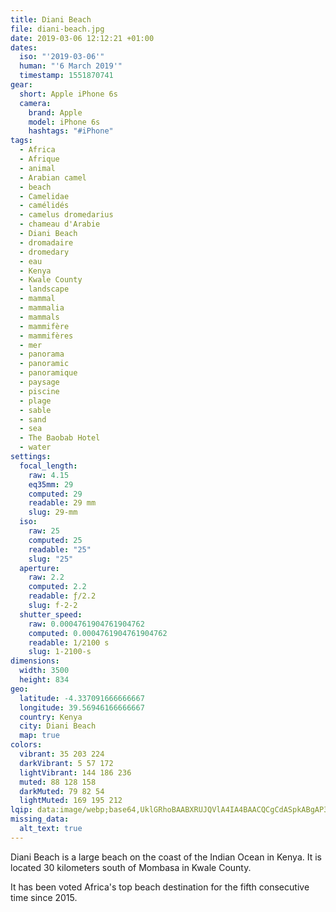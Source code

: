 ```yaml
---
title: Diani Beach
file: diani-beach.jpg
date: 2019-03-06 12:12:21 +01:00
dates:
  iso: "'2019-03-06'"
  human: "'6 March 2019'"
  timestamp: 1551870741
gear:
  short: Apple iPhone 6s
  camera:
    brand: Apple
    model: iPhone 6s
    hashtags: "#iPhone"
tags:
  - Africa
  - Afrique
  - animal
  - Arabian camel
  - beach
  - Camelidae
  - camélidés
  - camelus dromedarius
  - chameau d'Arabie
  - Diani Beach
  - dromadaire
  - dromedary
  - eau
  - Kenya
  - Kwale County
  - landscape
  - mammal
  - mammalia
  - mammals
  - mammifère
  - mammifères
  - mer
  - panorama
  - panoramic
  - panoramique
  - paysage
  - piscine
  - plage
  - sable
  - sand
  - sea
  - The Baobab Hotel
  - water
settings:
  focal_length:
    raw: 4.15
    eq35mm: 29
    computed: 29
    readable: 29 mm
    slug: 29-mm
  iso:
    raw: 25
    computed: 25
    readable: "25"
    slug: "25"
  aperture:
    raw: 2.2
    computed: 2.2
    readable: ƒ/2.2
    slug: f-2-2
  shutter_speed:
    raw: 0.0004761904761904762
    computed: 0.0004761904761904762
    readable: 1/2100 s
    slug: 1-2100-s
dimensions:
  width: 3500
  height: 834
geo:
  latitude: -4.337091666666667
  longitude: 39.56946166666667
  country: Kenya
  city: Diani Beach
  map: true
colors:
  vibrant: 35 203 224
  darkVibrant: 5 57 172
  lightVibrant: 144 186 236
  muted: 88 128 158
  darkMuted: 79 82 54
  lightMuted: 169 195 212
lqip: data:image/webp;base64,UklGRhoBAABXRUJQVlA4IA4BAACQCgCdASpkABgAP3Goy1y0rCkkrbgJApAuCWQAxcBfwMaxn9i/O2boOLkZ+J6c0EsuSmrAfuGPnRi0ihHe15Riucs8cxnaq99lqhWvyUQgOPDXjAdM8yGyfnx0PQAA1TZBezu+9zJtAULiF5Y9QeMfUnh7qakYHy7iGKEdbfnb5wCiFYlBDEZP3D2jO6QuYBpimloRYg8srijdFy3c4/3xvj4VJla9AYIatq8sPobuckDxNkZltcIQONzubAXwsET+IuX1/RMDZmocnXaQguSpZ+7ThSxMjY737JY+p6PBpF5+2POMMm3sVyUuzMBxwlWHF1ksr1Ajmwtwk/mUdPXBEhZVVKbPmNWJk0AAAAA=
missing_data:
  alt_text: true
---
```


Diani Beach is a large beach on the coast of the Indian Ocean in Kenya. It is located 30 kilometers south of Mombasa in Kwale County.

It has been voted Africa's top beach destination for the fifth consecutive time since 2015.
